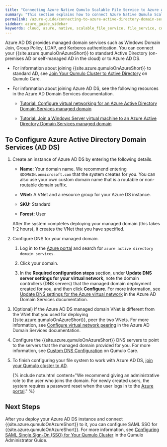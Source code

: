 ```yaml
---
title: "Connecting Azure Native Qumulo Scalable File Service to Azure Active Directory Domain Services"
summary: "This section explains how to connect Azure Native Qumulo Scalable File Service (SFS) to Azure Active Directory Domain Services (AD DS)."
permalink: /azure-guide/connecting-to-azure-active-directory-domain-services.html
sidebar: azure_guide_sidebar
keywords: cloud, azure, native, scalable_file_service, file_service, connecting, active_directory, ad, active_directory_domain_services
---
```


Azure AD DS provides managed domain services such as Windows Domain Join, Group Policy, LDAP, and Kerberos authentication. You can connect your {{site.azure.qumuloOnAzureShort}} to standard Active Directory (on-premises AD or self-managed AD in the cloud) or to Azure AD DS.

* For information about joining {{site.azure.qumuloOnAzureShort}} to standard AD, see [Join Your Qumulo Cluster to Active Directory](https://care.qumulo.com/hc/en-us/articles/115007276068) on Qumulo Care.

* For information about joining Azure AD DS, see the following resources in the Azure AD Domain Services documentation.

  * [Tutorial: Configure virtual networking for an Azure Active Directory Domain Services managed domain](https://learn.microsoft.com/en-us/azure/active-directory-domain-services/tutorial-configure-networking)

  * [Tutorial: Join a Windows Server virtual machine to an Azure Active Directory Domain Services managed domain](https://learn.microsoft.com/en-us/azure/active-directory-domain-services/join-windows-vm)

## To Configure Azure Active Directory Domain Services (AD DS)
1. Create an instance of Azure AD DS by entering the following details.

   * **Name:** Your domain name. We recommend entering `$DOMAIN.onmicrosoft.com` that the system creates for you. You can also use your own custom domain name that is a routable or non-routable domain suffix.

   * **VNet:** A VNet and a resource group for your Azure DS instance.

   * **SKU:** Standard

   * **Forest:** User

   After the system completes deploying your managed domain (this takes 1-2 hours), it creates the VNet that you have specified.
   
1. Configure DNS for your managed domain.

   1. Log in to the [Azure portal](https://azure.microsoft.com/en-us/) and search for `azure active directory domain services`.
   
   1. Click your domain.
   
   1. In the **Required configuration steps** section, under **Update DNS server settings for your virtual network**, note the domain controllers (DNS servers) that the managed domain deployment created for you, and then click **Configure**. For more information, see [Update DNS settings for the Azure virtual network](https://learn.microsoft.com/en-us/azure/active-directory-domain-services/tutorial-create-instance#update-dns-settings-for-the-azure-virtual-network) in the Azure AD Domain Services documentation.

1. (Optional) If the Azure AD DS managed domain VNet is different from the VNet that you used for deploying {{site.azure.qumuloOnAzureShort}}, peer the two VNets. For more information, see [Configure virtual network peering](https://learn.microsoft.com/en-us/azure/active-directory-domain-services/tutorial-configure-networking#configure-virtual-network-peering) in the Azure AD Domain Services documentation.
   
1. Configure the {{site.azure.qumuloOnAzureShort}} DNS servers to point to the servers that the managed domain provided for you. For more information, see [Custom DNS Configuration](https://care.qumulo.com/hc/en-us/articles/360026611494) on Qumulo Care.
   
1. To finish configuring your file system to work with Azure AD DS, [join your Qumulo cluster to AD](https://care.qumulo.com/hc/en-us/articles/115007276068).

   {% include note.html content="We recommend giving an administrative role to the user who joins the domain. For newly created users, the system requires a password reset when the user logs in to the [Azure portal](https://azure.microsoft.com/en-us/)." %}

## Next Steps
After you deploy your Azure AD DS instance and connect {{site.azure.qumuloOnAzureShort}} to it, you can configure SAML SSO for {{site.azure.qumuloOnAzureShort}}. For more information, see [Configuring SAML Single Sign-On (SSO) for Your Qumulo Cluster](https://docs.qumulo.com/administrator-guide/getting-started-qumulo-core/configuring-saml-single-sign-on-sso.html) in the Qumulo Administrator Guide.
